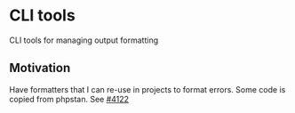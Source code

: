 # CLI tools

CLI tools for managing output formatting

## Motivation

Have formatters that I can re-use in projects to format errors.
Some code is copied from phpstan. See [#4122](https://github.com/phpstan/phpstan/issues/4122)
